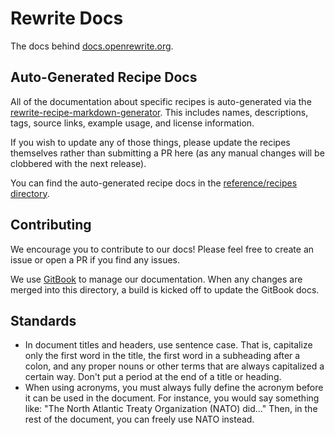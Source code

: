# Rewrite Docs

The docs behind [docs.openrewrite.org](https://docs.openrewrite.org/).

## Auto-Generated Recipe Docs

All of the documentation about specific recipes is auto-generated via the [rewrite-recipe-markdown-generator](https://github.com/openrewrite/rewrite-recipe-markdown-generator). This includes names, descriptions, tags, source links, example usage, and license information.

If you wish to update any of those things, please update the recipes themselves rather than submitting a PR here (as any manual changes will be clobbered with the next release).

You can find the auto-generated recipe docs in the [reference/recipes directory](/reference/recipes/).

## Contributing

We encourage you to contribute to our docs! Please feel free to create an issue or open a PR if you find any issues.

We use [GitBook](https://www.gitbook.com/) to manage our documentation. When any changes are merged into this directory, a build is kicked off to update the GitBook docs.

## Standards

* In document titles and headers, use sentence case. That is, capitalize only the first word in the title, the first word in a subheading after a colon, and any proper nouns or other terms that are always capitalized a certain way. Don't put a period at the end of a title or heading.
* When using acronyms, you must always fully define the acronym before it can be used in the document. For instance, you would say something like: "The North Atlantic Treaty Organization (NATO) did..." Then, in the rest of the document, you can freely use NATO instead.
